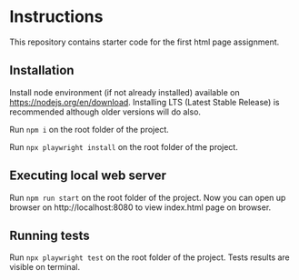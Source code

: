 # Instructions

This repository contains starter code for the first html page assignment. 

## Installation 

Install node environment (if not already installed) available on https://nodejs.org/en/download. Installing LTS (Latest Stable Release) is recommended although older versions will do also.

Run `npm i` on the root folder of the project.

Run `npx playwright install` on the root folder of the project.


## Executing local web server

Run `npm run start` on the root folder of the project. Now you can open up browser on http://localhost:8080 to view index.html page on browser.


## Running tests

Run `npx playwright test` on the root folder of the project. Tests results are visible on terminal.
